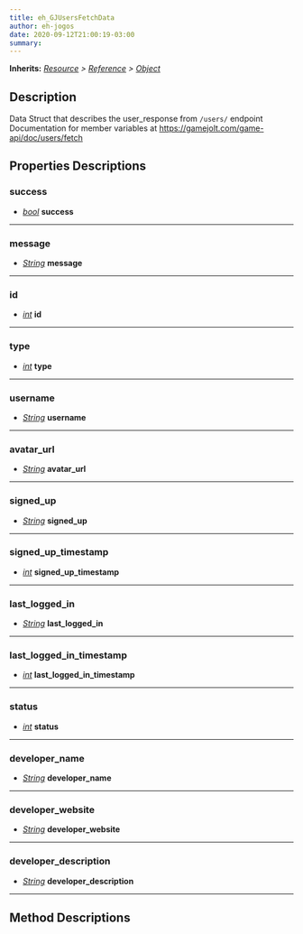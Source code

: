 ```yaml
---  
title: eh_GJUsersFetchData  
author: eh-jogos  
date: 2020-09-12T21:00:19-03:00  
summary:   
---  
```

**Inherits:** _[Resource](https://docs.godotengine.org/en/stable/classes/class_resource.html) > [Reference](https://docs.godotengine.org/en/stable/classes/class_reference.html) > [Object](https://docs.godotengine.org/en/stable/classes/class_object.html)_  
## Description  
 Data Struct that describes the user_response from `/users/` endpoint
 Documentation for member variables at https://gamejolt.com/game-api/doc/users/fetch

## Properties Descriptions 

### success 
- _[bool](https://docs.godotengine.org/en/stable/classes/class_bool.html)_ **success**  
  
  
---------
### message 
- _[String](https://docs.godotengine.org/en/stable/classes/class_string.html)_ **message**  
  
  
---------
### id 
- _[int](https://docs.godotengine.org/en/stable/classes/class_int.html)_ **id**  
  
  
---------
### type 
- _[int](https://docs.godotengine.org/en/stable/classes/class_int.html)_ **type**  
  
  
---------
### username 
- _[String](https://docs.godotengine.org/en/stable/classes/class_string.html)_ **username**  
  
  
---------
### avatar_url 
- _[String](https://docs.godotengine.org/en/stable/classes/class_string.html)_ **avatar_url**  
  
  
---------
### signed_up 
- _[String](https://docs.godotengine.org/en/stable/classes/class_string.html)_ **signed_up**  
  
  
---------
### signed_up_timestamp 
- _[int](https://docs.godotengine.org/en/stable/classes/class_int.html)_ **signed_up_timestamp**  
  
  
---------
### last_logged_in 
- _[String](https://docs.godotengine.org/en/stable/classes/class_string.html)_ **last_logged_in**  
  
  
---------
### last_logged_in_timestamp 
- _[int](https://docs.godotengine.org/en/stable/classes/class_int.html)_ **last_logged_in_timestamp**  
  
  
---------
### status 
- _[int](https://docs.godotengine.org/en/stable/classes/class_int.html)_ **status**  
  
  
---------
### developer_name 
- _[String](https://docs.godotengine.org/en/stable/classes/class_string.html)_ **developer_name**  
  
  
---------
### developer_website 
- _[String](https://docs.godotengine.org/en/stable/classes/class_string.html)_ **developer_website**  
  
  
---------
### developer_description 
- _[String](https://docs.godotengine.org/en/stable/classes/class_string.html)_ **developer_description**  
  
  
---------
## Method Descriptions  

